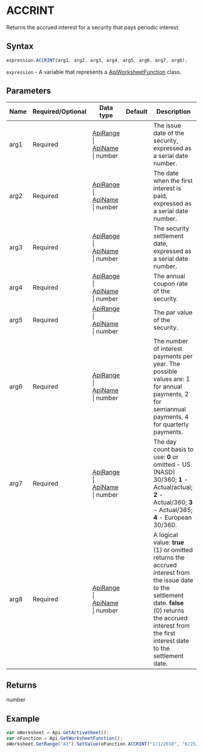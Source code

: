 # ACCRINT

Returns the accrued interest for a security that pays periodic interest.

## Syntax

```javascript
expression.ACCRINT(arg1, arg2, arg3, arg4, arg5, arg6, arg7, arg8);
```

`expression` - A variable that represents a [ApiWorksheetFunction](../ApiWorksheetFunction.md) class.

## Parameters

| **Name** | **Required/Optional** | **Data type** | **Default** | **Description** |
| ------------- | ------------- | ------------- | ------------- | ------------- |
| arg1 | Required | [ApiRange](../../ApiRange/ApiRange.md) \| [ApiName](../../ApiName/ApiName.md) \| number |  | The issue date of the security, expressed as a serial date number. |
| arg2 | Required | [ApiRange](../../ApiRange/ApiRange.md) \| [ApiName](../../ApiName/ApiName.md) \| number |  | The date when the first interest is paid, expressed as a serial date number. |
| arg3 | Required | [ApiRange](../../ApiRange/ApiRange.md) \| [ApiName](../../ApiName/ApiName.md) \| number |  | The security settlement date, expressed as a serial date number. |
| arg4 | Required | [ApiRange](../../ApiRange/ApiRange.md) \| [ApiName](../../ApiName/ApiName.md) \| number |  | The annual coupon rate of the security. |
| arg5 | Required | [ApiRange](../../ApiRange/ApiRange.md) \| [ApiName](../../ApiName/ApiName.md) \| number |  | The par value of the security. |
| arg6 | Required | [ApiRange](../../ApiRange/ApiRange.md) \| [ApiName](../../ApiName/ApiName.md) \| number |  | The number of interest payments per year. The possible values are: 1 for annual payments, 2 for semiannual payments, 4 for quarterly payments. |
| arg7 | Required | [ApiRange](../../ApiRange/ApiRange.md) \| [ApiName](../../ApiName/ApiName.md) \| number |  | The day count basis to use: **0** or omitted - US (NASD) 30/360; **1** - Actual/actual; **2** - Actual/360; **3** - Actual/365; **4** - European 30/360. |
| arg8 | Required | [ApiRange](../../ApiRange/ApiRange.md) \| [ApiName](../../ApiName/ApiName.md) \| number |  | A logical value: **true** (1) or omitted returns the accrued interest from the issue date to the settlement date. **false** (0) returns the accrued interest from the first interest date to the settlement date. |

## Returns

number

## Example



```javascript editor-xlsx
var oWorksheet = Api.GetActiveSheet();
var oFunction = Api.GetWorksheetFunction();
oWorksheet.GetRange("A1").SetValue(oFunction.ACCRINT("1/1/2018", "6/25/2018", "10/15/2018", "3.50%", 1000, 2));
```
